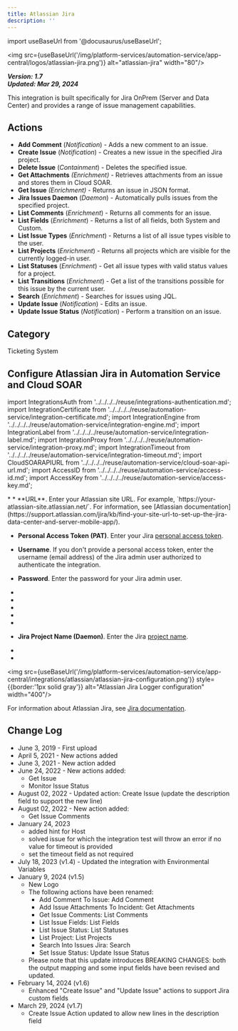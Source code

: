 ```yaml
---
title: Atlassian Jira
description: ''
---
```

import useBaseUrl from '@docusaurus/useBaseUrl';

<img src={useBaseUrl('/img/platform-services/automation-service/app-central/logos/atlassian-jira.png')} alt="atlassian-jira" width="80"/>

***Version: 1.7  
Updated: Mar 29, 2024***

This integration is built specifically for Jira OnPrem (Server and Data Center) and provides a range of issue management capabilities.

## Actions

* **Add Comment** (*Notification*) - Adds a new comment to an issue.
* **Create Issue** (*Notification*) - Creates a new issue in the specified Jira project.
* **Delete Issue** (*Containment*) - Deletes the specified issue.
* **Get Attachments** *(Enrichment)* - Retrieves attachments from an issue and stores them in Cloud SOAR.
* **Get Issue** *(Enrichment)* - Returns an issue in JSON format.
* **Jira Issues Daemon** (*Daemon*) - Automatically pulls issues from the specified project.
* **List Comments** (*Enrichment*) - Returns all comments for an issue.
* **List Fields** (*Enrichment*) - Returns a list of all fields, both System and Custom.
* **List Issue Types** (*Enrichment*) - Returns a list of all issue types visible to the user.
* **List Projects** (*Enrichment*) - Returns all projects which are visible for the currently logged-in user.
* **List Statuses** (*Enrichment*) - Get all issue types with valid status values for a project.
* **List Transitions** (*Enrichment*) - Get a list of the transitions possible for this issue by the current user.
* **Search** (*Enrichment*) - Searches for issues using JQL.
* **Update Issue** (*Notification*) - Edits an issue.
* **Update Issue Status** (*Notification*) - Perform a transition on an issue.

## Category

Ticketing System

## Configure Atlassian Jira in Automation Service and Cloud SOAR

import IntegrationsAuth from '../../../../reuse/integrations-authentication.md';
import IntegrationCertificate from '../../../../reuse/automation-service/integration-certificate.md';
import IntegrationEngine from '../../../../reuse/automation-service/integration-engine.md';
import IntegrationLabel from '../../../../reuse/automation-service/integration-label.md';
import IntegrationProxy from '../../../../reuse/automation-service/integration-proxy.md';
import IntegrationTimeout from '../../../../reuse/automation-service/integration-timeout.md';
import CloudSOARAPIURL from '../../../../reuse/automation-service/cloud-soar-api-url.md';
import AccessID from '../../../../reuse/automation-service/access-id.md';
import AccessKey from '../../../../reuse/automation-service/access-key.md';

<IntegrationsAuth/>
* <IntegrationLabel/>
* **URL**. Enter your Atlassian site URL. For example, `https://your-atlassian-site.atlassian.net/`. For information, see [Atlassian documentation](https://support.atlassian.com/jira/kb/find-your-site-url-to-set-up-the-jira-data-center-and-server-mobile-app/).

* **Personal Access Token (PAT)**. Enter your Jira [personal access token](https://confluence.atlassian.com/enterprise/using-personal-access-tokens-1026032365.html).

* **Username**. If you don't provide a personal access token, enter the username (email address) of the Jira admin user authorized to authenticate the integration.

* **Password**. Enter the password for your Jira admin user.
* <IntegrationTimeout/>
* <IntegrationCertificate/>
* <CloudSOARAPIURL/>
* <AccessID/>
* <AccessKey/>
* **Jira Project Name (Daemon)**. Enter the Jira [project name](https://confluence.atlassian.com/adminjiraserver/defining-a-project-938847066.html).

* <IntegrationEngine/>
* <IntegrationProxy/>

<img src={useBaseUrl('/img/platform-services/automation-service/app-central/integrations/atlassian/atlassian-jira-configuration.png')} style={{border:'1px solid gray'}} alt="Atlassian Jira Logger configuration" width="400"/>

For information about Atlassian Jira, see [Jira documentation](https://confluence.atlassian.com/jira). 

## Change Log

* June 3, 2019 - First upload
* April 5, 2021 - New actions added
* June 3, 2021 - New action added
* June 24, 2022 - New actions added:
    + Get Issue
    + Monitor Issue Status
* August 02, 2022 - Updated action: Create Issue (update the description field to support the new line)
* August 02, 2022 - New action added:
    + Get Issue Comments
* January 24, 2023
    + added hint for Host
    + solved issue for which the integration test will throw an error if no value for timeout is provided
    + set the timeout field as not required
* July 18, 2023 (v1.4) - Updated the integration with Environmental Variables
* January 9, 2024 (v1.5)
    + New Logo
    + The following actions have been renamed:
        - Add Comment To Issue: Add Comment
        - Add Issue Attachments To Incident: Get Attachments
        - Get Issue Comments: List Comments
        - List Issue Fields: List Fields
        - List Issue Status: List Statuses
        - List Project: List Projects
        - Search Into Issues Jira: Search
        - Set Issue Status: Update Issue Status
    + Please note that this update introduces BREAKING CHANGES: both the output mapping and some input fields have been revised and updated.
* February 14, 2024 (v1.6)
    * Enhanced "Create Issue" and "Update Issue" actions to support Jira custom fields
* March 29, 2024 (v1.7)
    * Create Issue Action updated to allow new lines in the description field
